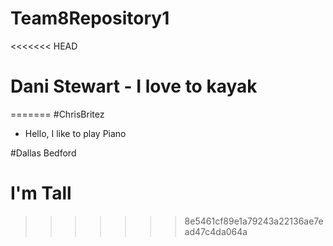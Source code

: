 # Team8Repository1

<<<<<<< HEAD
# Dani Stewart - I love to kayak
=======
#ChrisBritez

- Hello, I like to play Piano

#Dallas Bedford

# I'm Tall

>>>>>>> 8e5461cf89e1a79243a22136ae7ead47c4da064a

